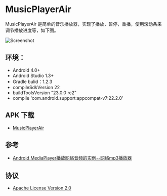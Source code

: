 # MusicPlayerAir


MusicPlayerAir 是简单的音乐播放器，实现了播放，暂停，重播，使用滚动条来调节播放进度等，如下图。

![Screenshot](http://im.ezgif.com/tmp/ezgif-54585537.gif)


## 环境：
- Android 4.0+
- Android Studio 1.3+
- Gradle bulid：1.2.3
- compileSdkVersion 22
- buildToolsVersion "23.0.0 rc2"
- compile 'com.android.support:appcompat-v7:22.2.0'


## APK 下载
- [MusicPlayerAir](http://7ktolw.com1.z0.glb.clouddn.com/music-player-air-debug.apk)


## 参考
-  [Android MediaPlayer播放网络音频的实例--网络mp3播放器](http://blog.csdn.net/ouyang_peng/article/details/8779025)


## 协议
- [Apache License Version 2.0](https://github.com/hanks-zyh/SlideLayout/blob/master/LICENSE)
